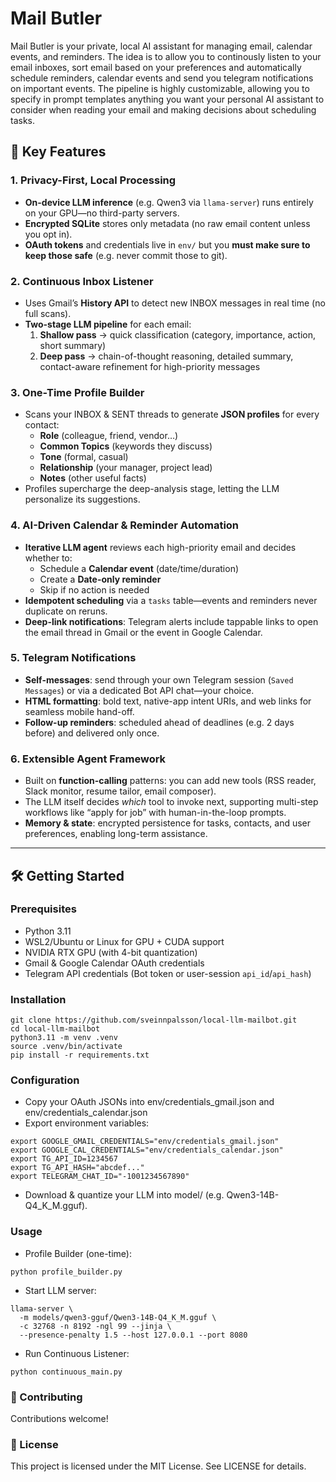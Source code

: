 # Mail Butler

Mail Butler is your private, local AI assistant for managing email, calendar events, and reminders. The idea is to allow you to continously listen to your email inboxes, sort email based on your preferences and automatically schedule reminders, calendar events and send you telegram notifications on important events. The pipeline is highly customizable, allowing you to specify in prompt templates anything you want your personal AI assistant to consider when reading your email and making decisions about scheduling tasks. 

## 🚀 Key Features

### 1. Privacy-First, Local Processing  
- **On-device LLM inference** (e.g. Qwen3 via `llama-server`) runs entirely on your GPU—no third-party servers.  
- **Encrypted SQLite** stores only metadata (no raw email content unless you opt in).  
- **OAuth tokens** and credentials live in `env/` but you **must make sure to keep those safe** (e.g. never commit those to git).

### 2. Continuous Inbox Listener  
- Uses Gmail’s **History API** to detect new INBOX messages in real time (no full scans).  
- **Two-stage LLM pipeline** for each email:  
  1. **Shallow pass** → quick classification (category, importance, action, short summary)  
  2. **Deep pass** → chain-of-thought reasoning, detailed summary, contact-aware refinement for high-priority messages  

### 3. One-Time Profile Builder  
- Scans your INBOX & SENT threads to generate **JSON profiles** for every contact:  
  - **Role** (colleague, friend, vendor…)  
  - **Common Topics** (keywords they discuss)  
  - **Tone** (formal, casual)  
  - **Relationship** (your manager, project lead)  
  - **Notes** (other useful facts)  
- Profiles supercharge the deep-analysis stage, letting the LLM personalize its suggestions.

### 4. AI-Driven Calendar & Reminder Automation  
- **Iterative LLM agent** reviews each high-priority email and decides whether to:  
  - Schedule a **Calendar event** (date/time/duration)  
  - Create a **Date-only reminder**  
  - Skip if no action is needed  
- **Idempotent scheduling** via a `tasks` table—events and reminders never duplicate on reruns.  
- **Deep-link notifications**: Telegram alerts include tappable links to open the email thread in Gmail or the event in Google Calendar.

### 5. Telegram Notifications
- **Self-messages**: send through your own Telegram session (`Saved Messages`) or via a dedicated Bot API chat—your choice.  
- **HTML formatting**: bold text, native-app intent URIs, and web links for seamless mobile hand-off.  
- **Follow-up reminders**: scheduled ahead of deadlines (e.g. 2 days before) and delivered only once.

### 6. Extensible Agent Framework  
- Built on **function-calling** patterns: you can add new tools (RSS reader, Slack monitor, resume tailor, email composer).  
- The LLM itself decides *which* tool to invoke next, supporting multi-step workflows like “apply for job” with human-in-the-loop prompts.  
- **Memory & state**: encrypted persistence for tasks, contacts, and user preferences, enabling long-term assistance.

---

## 🛠️ Getting Started

### Prerequisites
- Python 3.11  
- WSL2/Ubuntu or Linux for GPU + CUDA support  
- NVIDIA RTX GPU (with 4-bit quantization)  
- Gmail & Google Calendar OAuth credentials  
- Telegram API credentials (Bot token or user-session `api_id`/`api_hash`)

### Installation
```
git clone https://github.com/sveinnpalsson/local-llm-mailbot.git
cd local-llm-mailbot
python3.11 -m venv .venv
source .venv/bin/activate
pip install -r requirements.txt
```

### Configuration
- Copy your OAuth JSONs into env/credentials_gmail.json and env/credentials_calendar.json
- Export environment variables:

```
export GOOGLE_GMAIL_CREDENTIALS="env/credentials_gmail.json"
export GOOGLE_CAL_CREDENTIALS="env/credentials_calendar.json"
export TG_API_ID=1234567
export TG_API_HASH="abcdef..."
export TELEGRAM_CHAT_ID="-1001234567890"
```

- Download & quantize your LLM into model/ (e.g. Qwen3-14B-Q4_K_M.gguf).

### Usage
- Profile Builder (one-time):
```
python profile_builder.py
```

- Start LLM server:
```
llama-server \
  -m models/qwen3-gguf/Qwen3-14B-Q4_K_M.gguf \
  -c 32768 -n 8192 -ngl 99 --jinja \ 
  --presence-penalty 1.5 --host 127.0.0.1 --port 8080
```

- Run Continuous Listener:
```
python continuous_main.py
```

### 🤝 Contributing
Contributions welcome!

### 📝 License
This project is licensed under the MIT License. See LICENSE for details.